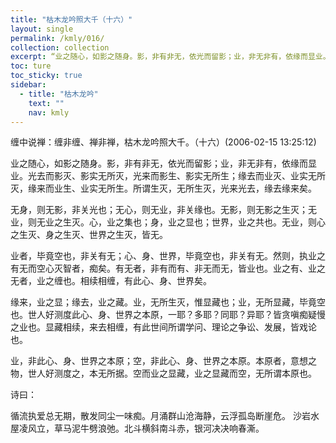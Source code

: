 ```yaml
---
title: "枯木龙吟照大千（十六）"
layout: single
permalink: /kmly/016/
collection: collection
excerpt: “业之随心，如影之随身。影，非有非无，依光而留影；业，非无非有，依缘而显业。光去而影灭、影实无所灭，光来而影生、影实无所生；缘去而业灭、业实无所灭，缘来而业生、业实无所生。所谓生灭，无所生灭，光来光去，缘去缘来矣。"
toc: ture
toc_sticky: true
sidebar:
  - title: "枯木龙吟"
    text: ""
    nav: kmly
---
```


缠中说禅：缠非缠、禅非禅，枯木龙吟照大千。（十六）(2006-02-15 13:25:12) 

业之随心，如影之随身。影，非有非无，依光而留影；业，非无非有，依缘而显业。光去而影灭、影实无所灭，光来而影生、影实无所生；缘去而业灭、业实无所灭，缘来而业生、业实无所生。所谓生灭，无所生灭，光来光去，缘去缘来矣。

无身，则无影，非关光也；无心，则无业，非关缘也。无影，则无影之生灭；无业，则无业之生灭。心，业之集也；身，业之显也；世界，业之共也。无业，则心之生灭、身之生灭、世界之生灭，皆无。

业者，毕竟空也，非关有无；心、身、世界，毕竟空也，非关有无。然则，执业之有无而空心灭智者，痴矣。有无者，非有而有、非无而无，皆业也。业之有、业之无者，业之缠也。相续相缠，有此心、身、世界矣。

缘来，业之显；缘去，业之藏。业，无所生灭，惟显藏也；业，无所显藏，毕竟空也。世人好测度此心、身、世界之本原，一耶？多耶？同耶？异耶？皆贪嗔痴疑慢之业也。显藏相续，来去相缠，有此世间所谓学问、理论之争讼、发展，皆戏论也。

业，非此心、身、世界之本原；空，非此心、身、世界之本原。本原者，意想之物，世人好测度之，本无所据。空而业之显藏，业之显藏而空，无所谓本原也。

诗曰：

循流执爱总无期，散发同尘一味痴。月涌群山沧海静，云浮孤岛断崖危。
沙岩水屋凌风立，草马泥牛劈浪弛。北斗横斜南斗赤，银河决决响春澌。